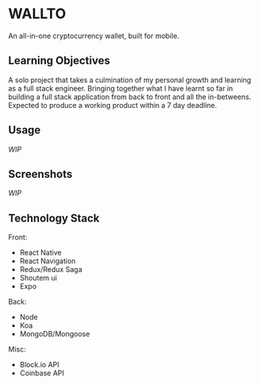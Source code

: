 # WALLTO
An all-in-one cryptocurrency wallet, built for mobile.

## Learning Objectives
A solo project that takes a culmination of my personal growth and learning as a full stack engineer. Bringing together what I have learnt so far in building a full stack application from back to front and all the in-betweens. Expected to produce a working product within a 7 day deadline.

## Usage
*WIP*

## Screenshots
*WIP*

## Technology Stack
Front:
- React Native
- React Navigation
- Redux/Redux Saga
- Shoutem ui
- Expo

Back:
- Node
- Koa
- MongoDB/Mongoose

Misc:
- Block.io API
- Coinbase API
